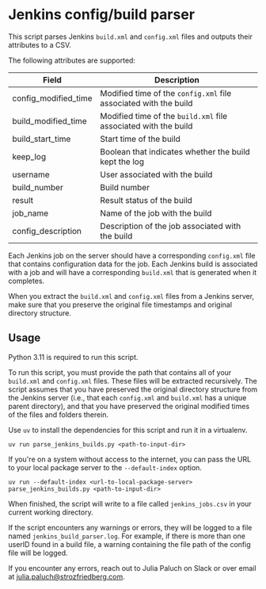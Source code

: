# Jenkins config/build parser

This script parses Jenkins `build.xml` and `config.xml` files and outputs their attributes to a CSV.

The following attributes are supported:


| Field | Description |
| ----- | ----------- |
| config_modified_time | Modified time of the `config.xml` file associated with the build |
| build_modified_time | Modified time of the `build.xml` file associated with the build |
| build_start_time | Start time of the build |
| keep_log | Boolean that indicates whether the build kept the log |
| username | User associated with the build |
| build_number | Build number |
| result | Result status of the build |
| job_name | Name of the job with the build |
| config_description | Description of the job associated with the build |

Each Jenkins job on the server should have a corresponding `config.xml` file that contains
configuration data for the job. Each Jenkins build is associated with a job and will have a
corresponding `build.xml` that is generated when it completes.

When you extract the `build.xml` and `config.xml` files from a Jenkins server, make sure that you
preserve the original file timestamps and original directory structure.

## Usage

Python 3.11 is required to run this script.

To run this script, you must provide the path that contains all of your `build.xml` and `config.xml`
files. These files will be extracted recursively. The script assumes that you have preserved the
original directory structure from the Jenkins server (i.e., that each `config.xml` and `build.xml`
has a unique parent directory), and that you have preserved the original modified times of the files
and folders therein.

Use `uv` to install the dependencies for this script and run it in a virtualenv.
```
uv run parse_jenkins_builds.py <path-to-input-dir>
```

If you're on a system without access to the internet, you can pass the URL to your local package
server to the `--default-index` option.
```
uv run --default-index <url-to-local-package-server> parse_jenkins_builds.py <path-to-input-dir> 
```

When finished, the script will write to a file called `jenkins_jobs.csv` in your current working
directory.

If the script encounters any warnings or errors, they will be logged to a file named
`jenkins_build_parser.log`. For example, if there is more than one userID found in a build file,
a warning containing the file path of the config file will be logged.

If you encounter any errors, reach out to Julia Paluch on Slack or over email at
julia.paluch@strozfriedberg.com.